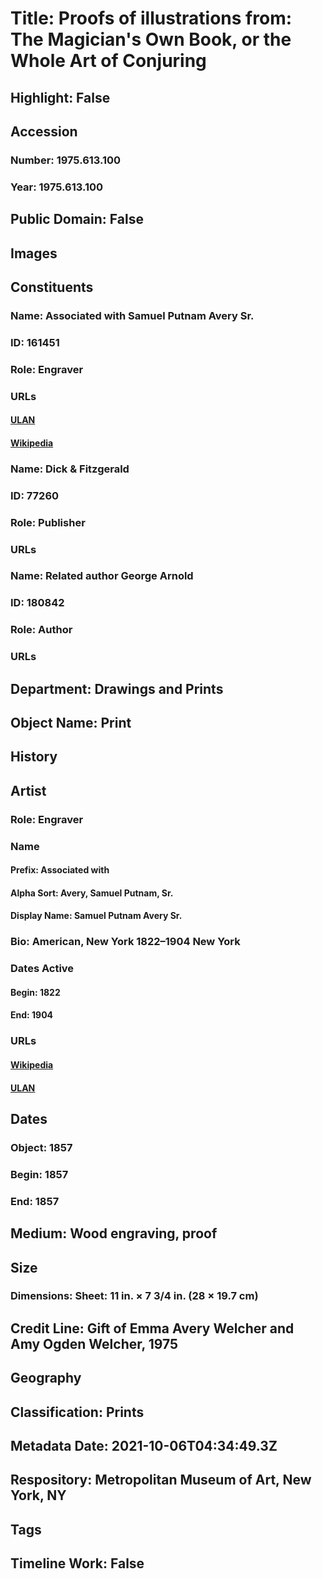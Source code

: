 # Title: Proofs of illustrations from: The Magician's Own Book, or the Whole Art of Conjuring
## Highlight: False
## Accession
### Number: 1975.613.100
### Year: 1975.613.100
## Public Domain: False
## Images
## Constituents
### Name: Associated with Samuel Putnam Avery Sr.
### ID: 161451
### Role: Engraver
### URLs
#### [ULAN](http://vocab.getty.edu/page/ulan/500313673)
#### [Wikipedia](https://www.wikidata.org/wiki/Q3819081)
### Name: Dick &amp; Fitzgerald
### ID: 77260
### Role: Publisher
### URLs
### Name: Related author George Arnold
### ID: 180842
### Role: Author
### URLs
## Department: Drawings and Prints
## Object Name: Print
## History
## Artist
### Role: Engraver
### Name
#### Prefix: Associated with
#### Alpha Sort: Avery, Samuel Putnam, Sr.
#### Display Name: Samuel Putnam Avery Sr.
### Bio: American, New York 1822–1904 New York
### Dates Active
#### Begin: 1822
#### End: 1904
### URLs
#### [Wikipedia](https://www.wikidata.org/wiki/Q3819081)
#### [ULAN](http://vocab.getty.edu/page/ulan/500313673)
## Dates
### Object: 1857
### Begin: 1857
### End: 1857
## Medium: Wood engraving, proof
## Size
### Dimensions: Sheet: 11 in. × 7 3/4 in. (28 × 19.7 cm)
## Credit Line: Gift of Emma Avery Welcher and Amy Ogden Welcher, 1975
## Geography
## Classification: Prints
## Metadata Date: 2021-10-06T04:34:49.3Z
## Respository: Metropolitan Museum of Art, New York, NY
## Tags
## Timeline Work: False